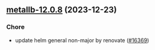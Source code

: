 

## [metallb-12.0.8](https://github.com/truecharts/charts/compare/metallb-12.0.7...metallb-12.0.8) (2023-12-23)

### Chore

- update helm general non-major by renovate ([#16369](https://github.com/truecharts/charts/issues/16369))
  
  